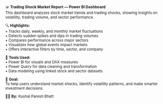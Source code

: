 <sub>

📊 <b>Trading Shock Market Report — Power BI Dashboard</b><br>
This dashboard analyzes stock market trends and trading shocks, showing insights on volatility, trading volume, and sector performance.

🔍 <b>Highlights:</b><br>
• Tracks daily, weekly, and monthly market fluctuations<br>
• Detects sudden spikes and dips in trading volumes<br>
• Compares performance across major sectors<br>
• Visualizes how global events impact markets<br>
• Offers interactive filters by time, sector, and company<br>

🧠 <b>Tools Used:</b><br>
• Power BI for visuals and DAX measures<br>
• Power Query for data cleaning and transformation<br>
• Data modeling using linked stock and sector datasets<br>

🎯 <b>Goal:</b><br>
To help users understand market shocks, identify volatility patterns, and make smarter investment decisions.<br>

👨‍💻 <b>By:</b> Kushal Paresh Bhatt

</sub>
